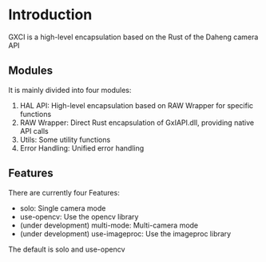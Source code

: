 # Introduction

GXCI is a high-level encapsulation based on the Rust of the Daheng camera API

## Modules

It is mainly divided into four modules:
1. HAL API: High-level encapsulation based on RAW Wrapper for specific functions
2. RAW Wrapper: Direct Rust encapsulation of GxIAPI.dll, providing native API calls
3. Utils: Some utility functions
4. Error Handling: Unified error handling

## Features

There are currently four Features:
- solo: Single camera mode
- use-opencv: Use the opencv library
- (under development) multi-mode: Multi-camera mode
- (under development) use-imageproc: Use the imageproc library

The default is solo and use-opencv
